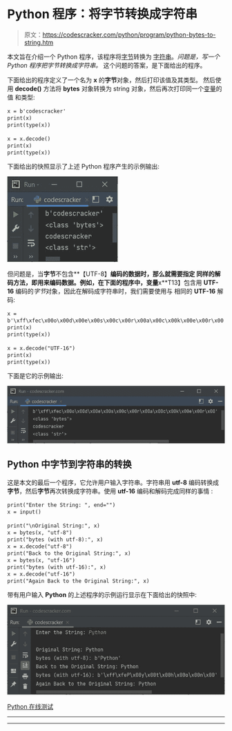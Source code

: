 # Python 程序：将字节转换成字符串

> 原文：<https://codescracker.com/python/program/python-bytes-to-string.htm>

本文旨在介绍一个 Python 程序，该程序将[字节](/python/python-bytes.htm)转换为 [字符串](/python/python-strings.htm)。*问题是，写一个 Python 程序把字节转换成字符串。* 这个问题的答案，是下面给出的程序。

下面给出的程序定义了一个名为 **x** 的**字节**对象，然后打印该值及其类型。 然后使用 **decode()** 方法将 **bytes** 对象转换为 string 对象，然后再次打印同一个[变量](/python/python-variables.htm)的值 和类型:

```
x = b'codescracker'
print(x)
print(type(x))

x = x.decode()
print(x)
print(type(x))
```

下面给出的快照显示了上述 Python 程序产生的示例输出:

![python convert bytes to string](img/383ca58ab59acdad201732e7d37e6feb.png)

但问题是，当**字节**不包含**【UTF-8】**编码的数据时，那么就需要指定 同样的解码方法，即用来编码数据。例如，在下面的程序中，变量**x**T13】包含用 **UTF-16** 编码的*字节*对象，因此在解码成字符串时，我们需要使用与 相同的 **UTF-16** 解码:

```
x = b'\xff\xfec\x00o\x00d\x00e\x00s\x00c\x00r\x00a\x00c\x00k\x00e\x00r\x00'
print(x)
print(type(x))

x = x.decode("UTF-16")
print(x)
print(type(x))
```

下面是它的示例输出:

![python program bytes to string](img/8c345763b140e38d861b5ade93b9fff7.png)

## Python 中字节到字符串的转换

这是本文的最后一个程序，它允许用户输入字符串。字符串用 **utf-8** 编码转换成**字节**，然后**字节**再次转换成字符串。使用 **utf-16** 编码和解码完成同样的事情 :

```
print("Enter the String: ", end="")
x = input()

print("\nOriginal String:", x)
x = bytes(x, "utf-8")
print("bytes (with utf-8):", x)
x = x.decode("utf-8")
print("Back to the Original String:", x)
x = bytes(x, "utf-16")
print("bytes (with utf-16):", x)
x = x.decode("utf-16")
print("Again Back to the Original String:", x)
```

带有用户输入 **Python** 的上述程序的示例运行显示在下面给出的快照中:

![python program convert bytes to string](img/7d6fcfe81e1816c220f245c9ec877586.png)

[Python 在线测试](/exam/showtest.php?subid=10)

* * *

* * *